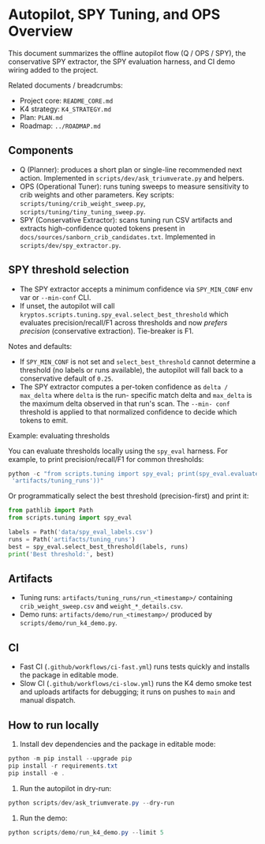 # Autopilot, SPY Tuning, and OPS Overview

This document summarizes the offline autopilot flow (Q / OPS / SPY), the conservative SPY extractor,
the SPY evaluation harness, and CI demo wiring added to the project.

Related documents / breadcrumbs:

- Project core: `README_CORE.md`
- K4 strategy: `K4_STRATEGY.md`
- Plan: `PLAN.md`
- Roadmap: `../ROADMAP.md`

## Components

- Q (Planner): produces a short plan or single-line recommended next action. Implemented in
`scripts/dev/ask_triumverate.py` and helpers.
- OPS (Operational Tuner): runs tuning sweeps to measure sensitivity to crib weights and other
parameters. Key scripts: `scripts/tuning/crib_weight_sweep.py`,
`scripts/tuning/tiny_tuning_sweep.py`.
- SPY (Conservative Extractor): scans tuning run CSV artifacts and extracts high-confidence quoted
tokens present in `docs/sources/sanborn_crib_candidates.txt`. Implemented in
`scripts/dev/spy_extractor.py`.

## SPY threshold selection

- The SPY extractor accepts a minimum confidence via `SPY_MIN_CONF` env var or `--min-conf` CLI.
- If unset, the autopilot will call `kryptos.scripts.tuning.spy_eval.select_best_threshold` which
evaluates precision/recall/F1 across thresholds and now *prefers precision* (conservative
extraction). Tie-breaker is F1.

Notes and defaults:

- If `SPY_MIN_CONF` is not set and `select_best_threshold` cannot determine a threshold (no labels
or runs available), the autopilot will fall back to a conservative default of `0.25`.
- The SPY extractor computes a per-token confidence as `delta / max_delta` where `delta` is the run-
specific match delta and `max_delta` is the maximum delta observed in that run's scan. The `--min-
conf` threshold is applied to that normalized confidence to decide which tokens to emit.

Example: evaluating thresholds

You can evaluate thresholds locally using the `spy_eval` harness. For example, to print
precision/recall/F1 for common thresholds:

```powershell
python -c "from scripts.tuning import spy_eval; print(spy_eval.evaluate('data/spy_eval_labels.csv',
 'artifacts/tuning_runs'))"
```

Or programmatically select the best threshold (precision-first) and print it:

```python
from pathlib import Path
from scripts.tuning import spy_eval

labels = Path('data/spy_eval_labels.csv')
runs = Path('artifacts/tuning_runs')
best = spy_eval.select_best_threshold(labels, runs)
print('Best threshold:', best)
```

## Artifacts

- Tuning runs: `artifacts/tuning_runs/run_<timestamp>/` containing `crib_weight_sweep.csv` and
`weight_*_details.csv`.
- Demo runs: `artifacts/demo/run_<timestamp>/` produced by `scripts/demo/run_k4_demo.py`.

## CI

- Fast CI (`.github/workflows/ci-fast.yml`) runs tests quickly and installs the package in editable
mode.
- Slow CI (`.github/workflows/ci-slow.yml`) runs the K4 demo smoke test and uploads artifacts for
debugging; it runs on pushes to `main` and manual dispatch.

## How to run locally

1. Install dev dependencies and the package in editable mode:

```powershell
python -m pip install --upgrade pip
pip install -r requirements.txt
pip install -e .
```

1. Run the autopilot in dry-run:

```powershell
python scripts/dev/ask_triumverate.py --dry-run
```

1. Run the demo:

```powershell
python scripts/demo/run_k4_demo.py --limit 5
```
